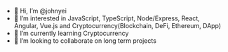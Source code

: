 - 👋 Hi, I’m @johnyei
- 👀 I’m interested in JavaScript, TypeScript, Node/Express, React, Angular, Vue.js and Cryptocurrency(Blockchain, DeFi, Ethereum, DApp)
- 🌱 I’m currently learning Cryptocurrency
- 💞️ I’m looking to collaborate on long term projects

<!---
johnyei/johnyei is a ✨ special ✨ repository because its `README.md` (this file) appears on your GitHub profile.
You can click the Preview link to take a look at your changes.
--->
